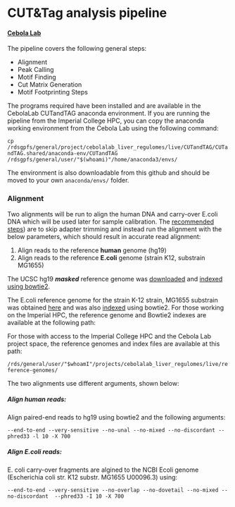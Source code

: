 # CUT&Tag analysis pipeline
#### [Cebola Lab](https://www.imperial.ac.uk/metabolism-digestion-reproduction/research/systems-medicine/genetics--genomics/regulatory-genomics-and-metabolic-disease/)

The pipeline covers the following general steps:

- Alignment 
- Peak Calling
- Motif Finding
- Cut Matrix Generation
- Motif Footprinting Steps

The programs required have been installed and are available in the CebolaLab CUTandTAG anaconda environment. If you are running the pipeline from the Imperial College HPC, you can copy the anaconda working environment from the Cebola Lab using the following command:

`cp /rdsgpfs/general/project/cebolalab_liver_regulomes/live/CUTandTAG/CUTandTAG.shared/anaconda-env/CUTandTAG /rdsgpfs/general/user/"$(whoami)"/home/anaconda3/envs/`

The environment is also downloadable from this github and should be moved to your own `anaconda/envs/` folder.

### Alignment

Two alignments will be run to align the human DNA and carry-over E.coli DNA which will be used later for sample calibration. The [recommended steps](https://www.protocols.io/view/bench-top-cut-amp-tag-bcuhiwt6?step=69)) are to skip adapter trimming and instead run the alignment with the below parameters, which should result in accurate read alignment:

1. Align reads to the reference **human** genome (hg19)
2. Align reads to the reference **E.coli** genome (strain K12, substrain MG1655)

The UCSC hg19 ***masked*** reference genome was [downloaded](http://hgdownload.cse.ucsc.edu/goldenpath/hg19/bigZips/) and [indexed using bowtie2](http://bowtie-bio.sourceforge.net/bowtie2/manual.shtml#indexing-a-reference-genome). 

The E.coli reference genome for the strain K-12 strain, MG1655 substrain was obtained [here](https://www.ncbi.nlm.nih.gov/nuccore/U00096.3?report=fasta) and was also [indexed](http://bowtie-bio.sourceforge.net/bowtie2/manual.shtml#indexing-a-reference-genome) using bowtie2. For those working on the Imperial HPC, the reference genome and Bowtie2 indexes are available at the following path:

For those with access to the Imperial College HPC and the Cebola Lab project space, the reference genomes and index files are available at this path:

`/rds/general/user/"$whoamI"/projects/cebolalab_liver_regulomes/live/reference-genomes/` 

The two alignments use different arguments, shown below:

##### Align human reads:

Align paired-end reads to hg19 using bowtie2 and the following arguments:

`--end-to-end --very-sensitive --no-unal --no-mixed --no-discordant --phred33 -l 10 -X 700`

##### Align E.coli reads:

E. coli carry-over fragments are algined to the NCBI Ecoli genome (Escherichia coli str. K12 substr. MG1655 U00096.3) using:

`--end-to-end --very-sensitive --no-overlap --no-dovetail --no-mixed --no-discordant  --phred33 -I 10 -X 700`

